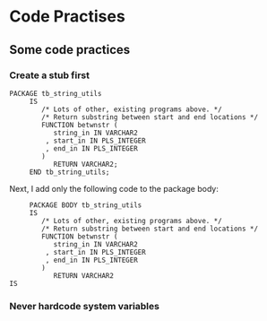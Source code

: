 # Code Practises

## Some code practices

### Create a stub first
```
PACKAGE tb_string_utils
     IS
        /* Lots of other, existing programs above. */
        /* Return substring between start and end locations */
        FUNCTION betwnstr (
           string_in IN VARCHAR2
         , start_in IN PLS_INTEGER
         , end_in IN PLS_INTEGER
        )
           RETURN VARCHAR2;
     END tb_string_utils;
```
Next, I add only the following code to the package body:
```
     PACKAGE BODY tb_string_utils
     IS
        /* Lots of other, existing programs above. */
        /* Return substring between start and end locations */
        FUNCTION betwnstr (
           string_in IN VARCHAR2
         , start_in IN PLS_INTEGER
         , end_in IN PLS_INTEGER
        )
           RETURN VARCHAR2
IS
```

### Never hardcode system variables
